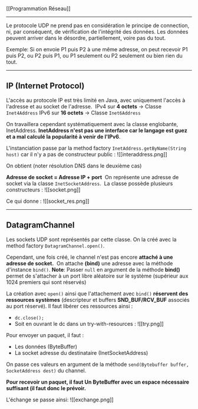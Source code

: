 [[Programmation Réseau]]
***

Le protocole UDP ne prend pas en considération le principe de connection, ni, par conséquent, de vérification de l'intégrité des données. Les données peuvent arriver dans le désordre, partiellement, voire pas du tout. 

Exemple: Si on envoie P1 puis P2 à une même adresse, on peut recevoir P1 puis P2, ou P2 puis P1, ou P1 seulement ou P2 seulement ou bien rien du tout.

****
## IP (Internet Protocol)

L'accès au protocole IP est très limité en Java, avec uniquement l'accès à l'adresse et au socket de l'adresse. 
	IPv4 sur **4 octets** -> Classe `Inet4Address`
	IPv6 sur **16 octets** -> Classe `Inet6Address`

On travaillera cependant systématiquement avec la classe englobante, InetAddress.
**InetAddress n'est pas une interface car le langage est guez et a mal calculé la popularité à venir de l'IPv6**. 

L'instanciation passe par la method factory `InetAddress.getByName(String host)` car il n'y a pas de constructeur public :
![[interaddress.png]]

On obtient (noter résolution DNS dans le deuxième cas)


**Adresse de socket = Adresse IP + port** 
On représente une adresse de socket via la classe `InetSocketAddress`. 
La classe possède plusieurs constructeurs :
![[socket.png]]

Ce qui donne :
![[socket_res.png]]

****
## DatagramChannel

Les sockets UDP sont représentés par cette classe. On la créé avec la method factory `DatagramChannel.open()`. 

Cependant, une fois créé, le channel n'est pas encore **attaché à une adresse de socket.** 
On attache **(bind)** une adresse avec la méthode d'instance `bind()`.
**Note**: Passer `null` en argument de la méthode **bind()** permet de s'attacher à un port libre aléatoire sur le système (supérieur aux 1024 premiers qui sont réservés)


La création avec `open()` ainsi que l'attachement avec `bind()` **réservent des ressources systèmes** (descripteur et buffers **SND_BUF/RCV_BUF** associés au port réservé). Il faut libérer ces ressources ainsi : 
- `dc.close();` 
- Soit en ouvrant le dc dans un try-with-resources :
![[try.png]]


Pour envoyer un paquet, il faut : 
- Les données (ByteBuffer) 
- La socket adresse du destinataire (InetSocketAddress)

On passe ces valeurs en argument de la méthode `send(Bytebuffer buffer, SocketAddress dest)` du channel.


**Pour recevoir un paquet, il faut Un ByteBuffer avec un espace nécessaire suffisant (il faut donc le prévoir.**

L'échange se passe ainsi:
![[exchange.png]]

